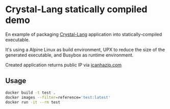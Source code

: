 # Crystal-Lang statically compiled demo
En example of packaging [Crystal-Lang][crystal] application into statically-compiled executable.

It's using a Alpine Linux as build environment, UPX to reduce the size of the generated executable, and Busybox as runtime environment.

Created application returns public IP via [icanhazip.com][icanhaz]

## Usage
```bash
docker build -t test .
docker images --filter=reference='test:latest'
docker run -it --rm test
```

[ Link Reference ]::
[crystal]: https://crystal-lang.org/
[icanhaz]: http://icanhazip.com/

